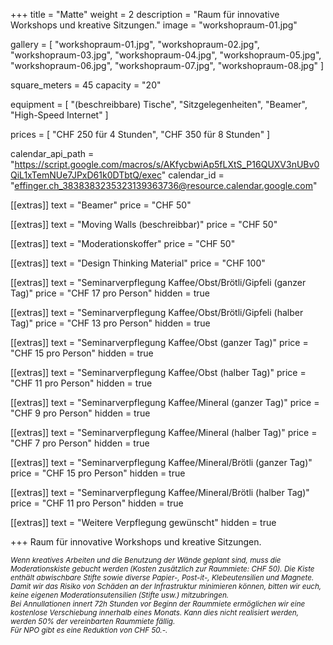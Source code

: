 +++
title = "Matte"
weight = 2
description = "Raum für innovative Workshops und kreative Sitzungen."
image = "workshopraum-01.jpg"

gallery = [
  "workshopraum-01.jpg",
  "workshopraum-02.jpg",
  "workshopraum-03.jpg",
  "workshopraum-04.jpg",
  "workshopraum-05.jpg",
  "workshopraum-06.jpg",
  "workshopraum-07.jpg",
  "workshopraum-08.jpg"
]

square_meters = 45
capacity = "20"

equipment = [
  "(beschreibbare) Tische",
  "Sitzgelegenheiten",
  "Beamer",
  "High-Speed Internet"
]

prices = [
  "CHF 250 für 4 Stunden",
  "CHF 350 für 8 Stunden"
]

calendar_api_path = "https://script.google.com/macros/s/AKfycbwiAp5fLXtS_P16QUXV3nUBv0QiL1xTemNUe7JPxD61k0DTbtQ/exec"
calendar_id = "effinger.ch_3838383235323139363736@resource.calendar.google.com"

[[extras]]
text = "Beamer"
price = "CHF 50"

[[extras]]
text = "Moving Walls (beschreibbar)"
price = "CHF 50"

[[extras]]
text = "Moderationskoffer"
price = "CHF 50"

[[extras]]
text = "Design Thinking Material"
price = "CHF 100"

[[extras]]
text = "Seminarverpflegung Kaffee/Obst/Brötli/Gipfeli (ganzer Tag)"
price = "CHF 17 pro Person"
hidden = true

[[extras]]
text = "Seminarverpflegung Kaffee/Obst/Brötli/Gipfeli (halber Tag)"
price = "CHF 13 pro Person"
hidden = true

[[extras]]
text = "Seminarverpflegung Kaffee/Obst (ganzer Tag)"
price = "CHF 15 pro Person"
hidden = true

[[extras]]
text = "Seminarverpflegung Kaffee/Obst (halber Tag)"
price = "CHF 11 pro Person"
hidden = true

[[extras]]
text = "Seminarverpflegung Kaffee/Mineral (ganzer Tag)"
price = "CHF 9 pro Person"
hidden = true

[[extras]]
text = "Seminarverpflegung Kaffee/Mineral (halber Tag)"
price = "CHF 7 pro Person"
hidden = true

[[extras]]
text = "Seminarverpflegung Kaffee/Mineral/Brötli (ganzer Tag)"
price = "CHF 15 pro Person"
hidden = true

[[extras]]
text = "Seminarverpflegung Kaffee/Mineral/Brötli (halber Tag)"
price = "CHF 11 pro Person"
hidden = true

[[extras]]
text = "Weitere Verpflegung gewünscht"
hidden = true

+++
Raum für innovative Workshops und kreative Sitzungen.

<small><em>
Wenn kreatives Arbeiten und die Benutzung der Wände geplant sind, muss die Moderationskiste gebucht werden (Kosten zusätzlich zur Raummiete: CHF 50). Die Kiste enthält abwischbare Stifte sowie diverse Papier-, Post-it-, Klebeutensilien und Magnete.<br>
Damit wir das Risiko von Schäden an der Infrastruktur minimieren können, bitten wir euch, keine eigenen Moderationsutensilien (Stifte usw.) mitzubringen.<br>
Bei Annullationen innert 72h Stunden vor Beginn der Raummiete ermöglichen wir eine kostenlose Verschiebung innerhalb eines Monats. Kann dies nicht realisiert werden, werden 50% der vereinbarten Raummiete fällig.<br>
Für NPO gibt es eine Reduktion von CHF 50.-.
</em></small>
